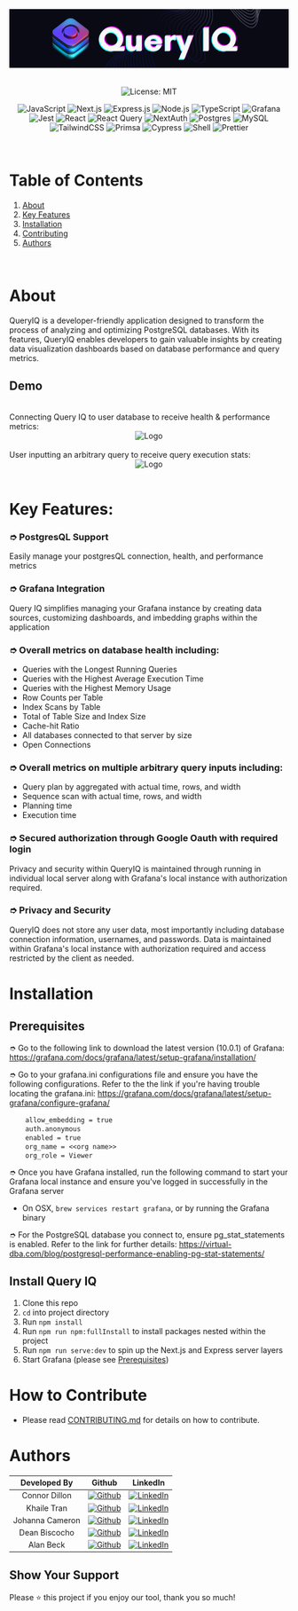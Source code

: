 


<!-- PROJECT LOGO -->

<div align="center">
  <a href="https://github.com/oslabs-beta/QueryIQ">
    <img src="public/assets/logo-full-background-color.png" alt="Logo" width="970" height="auto">
  </a>
  <br />
  <!-- PROJECT LANDING PAGE WEBSITE INSERT HERE ONCE AVAILABLE -->
<br/>
</div>


<div align="center" width="100%">

![License: MIT](https://img.shields.io/badge/License-MIT-yellow.svg)

</div>


<!-- TABLE OF CONTENTS -->

<div align="center" width="100%">

![JavaScript](https://img.shields.io/badge/javascript-%23323330.svg?style=for-the-badge&logo=javascript&logoColor=%23F7DF1E)
![Next.js](https://img.shields.io/badge/next.js-000000?style=for-the-badge&logo=nextdotjs&logoColor=white)
![Express.js](https://img.shields.io/badge/express.js-%23404d59.svg?style=for-the-badge&logo=express&logoColor=%2361DAFB)
![Node.js](https://img.shields.io/badge/node.js-6DA55F?style=for-the-badge&logo=node.js&logoColor=white)
![TypeScript](https://img.shields.io/badge/TypeScript-007ACC?style=for-the-badge&logo=typescript&logoColor=white)
![Grafana](https://img.shields.io/badge/grafana-%23F46800.svg?style=for-the-badge&logo=grafana&logoColor=white)
![Jest](https://img.shields.io/badge/-jest-%23C21325?style=for-the-badge&logo=jest&logoColor=white)
![React](https://img.shields.io/badge/React-20232A?style=for-the-badge&logo=react&logoColor=61DAFB)
![React Query](https://img.shields.io/badge/React_Query-FF4154?style=for-the-badge&logo=React_Query&logoColor=white)
![NextAuth](https://img.shields.io/badge/NextAuth-20ACF5?style=for-the-badge)
![Postgres](https://img.shields.io/badge/postgres-%23316192.svg?style=for-the-badge&logo=postgresql&logoColor=white)
![MySQL](https://img.shields.io/badge/MySQL-005C84?style=for-the-badge&logo=mysql&logoColor=white)
![TailwindCSS](https://img.shields.io/badge/Tailwind_CSS-38B2AC?style=for-the-badge&logo=tailwind-css&logoColor=white)
![Primsa](https://img.shields.io/badge/Prisma-3982CE?style=for-the-badge&logo=Prisma&logoColor=white)
![Cypress](https://img.shields.io/badge/-cypress-%23E5E5E5?style=for-the-badge&logo=cypress&logoColor=058a5e)
![Shell](https://img.shields.io/badge/Shell_Script-121011?style=for-the-badge&logo=gnu-bash&logoColor=white)
![Prettier](https://img.shields.io/badge/prettier-1A2C34?style=for-the-badge&logo=prettier&logoColor=F7BA3E)


</div>

<br />

# Table of Contents


  <ol>
    <li>
    <a href="#about">About</a></li>
    <li><a href="#key-features">Key Features</a></li>
    <li><a href="#installation">Installation</a></li>
    <li><a href="#how-to-contribute">Contributing</a></li>
    <li><a href="#authors">Authors</a></li>
  </ol>

<!-- ABOUT THE PROJECT -->

<br />

# About
QueryIQ is a developer-friendly application designed to transform the process of analyzing and optimizing PostgreSQL databases. With its features, QueryIQ enables developers to gain valuable insights by creating data visualization dashboards based on database performance and query metrics.


## Demo

<br />
Connecting Query IQ to user database to receive health & performance metrics:
  <div align="center">
    <img src="public/assets/Demo_connectDB.gif" alt="Logo" width="fit" height="auto">
  </div>
<br />
User inputting an arbitrary query to receive query execution stats:
  <div align="center">
    <img src="public/assets/Demo_queryInput.gif" alt="Logo" width="fit" height="auto">
  </div>

<br />

# Key Features:

### ➮ PostgresQL Support

Easily manage your postgresQL connection, health, and performance metrics

### ➮ Grafana Integration

Query IQ simplifies managing your Grafana instance by creating data sources, customizing dashboards, and imbedding graphs within the application

### ➮ Overall metrics on database health including:

- Queries with the Longest Running Queries
- Queries with the Highest Average Execution Time
- Queries with the Highest Memory Usage
- Row Counts per Table
- Index Scans by Table
- Total of Table Size and Index Size
- Cache-hit Ratio
- All databases connected to that server by size
- Open Connections

### ➮ Overall metrics on multiple arbitrary query inputs including:

- Query plan by aggregated with actual time, rows, and width
- Sequence scan with actual time, rows, and width
- Planning time
- Execution time

### ➮ Secured authorization through Google Oauth with required login

Privacy and security within QueryIQ is maintained through running in individual local server along with Grafana's local instance with authorization required.

### ➮ Privacy and Security

QueryIQ does not store any user data, most importantly including database connection information, usernames, and passwords. Data is maintained within Grafana's local instance with authorization required and access restricted by the client as needed.

# Installation

## Prerequisites

➮ Go to the following link to download the latest version (10.0.1) of Grafana: https://grafana.com/docs/grafana/latest/setup-grafana/installation/

➮ Go to your grafana.ini configurations file and ensure you have the following configurations. Refer to the the link if you're having trouble locating the grafana.ini: https://grafana.com/docs/grafana/latest/setup-grafana/configure-grafana/

        allow_embedding = true
        auth.anonymous
        enabled = true
        org_name = <<org name>>
        org_role = Viewer

➮ Once you have Grafana installed, run the following command to start your Grafana local instance and ensure you've logged in successfully in the Grafana server

- On OSX, `brew services restart grafana`, or by running the Grafana binary

➮ For the PostgreSQL database you connect to, ensure pg_stat_statements is enabled. Refer to the link for further details: https://virtual-dba.com/blog/postgresql-performance-enabling-pg-stat-statements/

## Install Query IQ

1. Clone this repo
2. `cd` into project directory
3. Run `npm install`
4. Run `npm run npm:fullInstall` to install packages nested within the project
5. Run `npm run serve:dev` to spin up the Next.js and Express server layers
6. Start Grafana (please see [Prerequisites](#Prerequisites))

# How to Contribute

- Please read [CONTRIBUTING.md](#) for details on how to contribute.

<!-- Authors -->
# Authors

| Developed By | Github | LinkedIn |
| :-: | :-: |:-: |
|Connor Dillon |[![Github](https://img.shields.io/badge/github-%23121011.svg?style=for-the-badge&logo=github&logoColor=white)](https://github.com/connoro7) |[![LinkedIn](https://img.shields.io/badge/LinkedIn-%230077B5.svg?logo=linkedin&logoColor=white)](https://www.linkedin.com/in/connor-dillon/)|
| Khaile Tran |[![Github](https://img.shields.io/badge/github-%23121011.svg?style=for-the-badge&logo=github&logoColor=white)](https://github.com/khailetran) |  [![LinkedIn](https://img.shields.io/badge/LinkedIn-%230077B5.svg?logo=linkedin&logoColor=white)](https://www.linkedin.com/in/khailetran/)|
|Johanna Cameron|[![Github](https://img.shields.io/badge/github-%23121011.svg?style=for-the-badge&logo=github&logoColor=white)](https://github.com/jojecameron)|[![LinkedIn](https://img.shields.io/badge/LinkedIn-%230077B5.svg?logo=linkedin&logoColor=white)](https://www.linkedin.com/in/johanna-cameron/) |
|Dean Biscocho|[![Github](https://img.shields.io/badge/github-%23121011.svg?style=for-the-badge&logo=github&logoColor=white)](https://github.com/deanbiscocho)|[![LinkedIn](https://img.shields.io/badge/LinkedIn-%230077B5.svg?logo=linkedin&logoColor=white)](https://www.linkedin.com/in/deanbiscocho/)|
|Alan Beck |[![Github](https://img.shields.io/badge/github-%23121011.svg?style=for-the-badge&logo=github&logoColor=white)](https://github.com/KAlanBeck)| [![LinkedIn](https://img.shields.io/badge/LinkedIn-%230077B5.svg?logo=linkedin&logoColor=white)](https://www.linkedin.com/in/k-alan-beck/) |

## Show Your Support

Please ⭐️ this project if you enjoy our tool, thank you so much!
